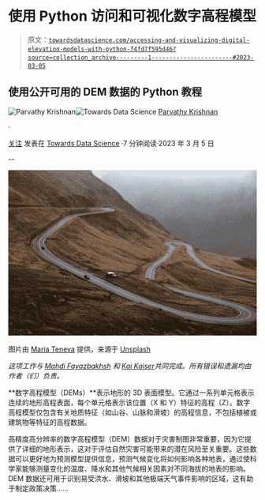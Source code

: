 # 使用 Python 访问和可视化数字高程模型

> 原文：[`towardsdatascience.com/accessing-and-visualizing-digital-elevation-models-with-python-f4fd7f595d46?source=collection_archive---------1-----------------------#2023-03-05`](https://towardsdatascience.com/accessing-and-visualizing-digital-elevation-models-with-python-f4fd7f595d46?source=collection_archive---------1-----------------------#2023-03-05)

## 使用公开可用的 DEM 数据的 Python 教程

[](https://parvathykrishnank.medium.com/?source=post_page-----f4fd7f595d46--------------------------------)![Parvathy Krishnan](https://parvathykrishnank.medium.com/?source=post_page-----f4fd7f595d46--------------------------------)[](https://towardsdatascience.com/?source=post_page-----f4fd7f595d46--------------------------------)![Towards Data Science](https://towardsdatascience.com/?source=post_page-----f4fd7f595d46--------------------------------) [Parvathy Krishnan](https://parvathykrishnank.medium.com/?source=post_page-----f4fd7f595d46--------------------------------)

·

[关注](https://medium.com/m/signin?actionUrl=https%3A%2F%2Fmedium.com%2F_%2Fsubscribe%2Fuser%2F102000f20d44&operation=register&redirect=https%3A%2F%2Ftowardsdatascience.com%2Faccessing-and-visualizing-digital-elevation-models-with-python-f4fd7f595d46&user=Parvathy+Krishnan&userId=102000f20d44&source=post_page-102000f20d44----f4fd7f595d46---------------------post_header-----------) 发表在 [Towards Data Science](https://towardsdatascience.com/?source=post_page-----f4fd7f595d46--------------------------------) ·7 分钟阅读·2023 年 3 月 5 日[](https://medium.com/m/signin?actionUrl=https%3A%2F%2Fmedium.com%2F_%2Fvote%2Ftowards-data-science%2Ff4fd7f595d46&operation=register&redirect=https%3A%2F%2Ftowardsdatascience.com%2Faccessing-and-visualizing-digital-elevation-models-with-python-f4fd7f595d46&user=Parvathy+Krishnan&userId=102000f20d44&source=-----f4fd7f595d46---------------------clap_footer-----------)

--

[](https://medium.com/m/signin?actionUrl=https%3A%2F%2Fmedium.com%2F_%2Fbookmark%2Fp%2Ff4fd7f595d46&operation=register&redirect=https%3A%2F%2Ftowardsdatascience.com%2Faccessing-and-visualizing-digital-elevation-models-with-python-f4fd7f595d46&source=-----f4fd7f595d46---------------------bookmark_footer-----------)![](img/6936cf7714b6a92e007098b93bcefd97.png)

图片由 [Maria Teneva](https://unsplash.com/@miteneva?utm_source=medium&utm_medium=referral) 提供，来源于 [Unsplash](https://unsplash.com/?utm_source=medium&utm_medium=referral)

*这项工作与* [*Mahdi Fayazbakhsh*](https://medium.com/u/3138ef9e59d5) *和* [*Kai Kaiser*](https://medium.com/u/ea66398a2a31)*共同完成。所有错误和遗漏均由作者（们）负责。*

**数字高程模型（DEMs）**表示地形的 3D 表面模型。它通过一系列单元格表示连续的地形高程表面，每个单元格表示该位置（X 和 Y）特征的高程（Z）。数字高程模型仅包含有关地质特征（如山谷、山脉和滑坡）的高程信息，不包括植被或建筑物等特征的高程数据。

高精度高分辨率的数字高程模型（DEM）数据对于灾害制图非常重要，因为它提供了详细的地形表示，这对于评估自然灾害可能带来的潜在风险至关重要。这些数据可以更好地为预测模型提供信息，预测气候变化将如何影响各种地表，通过使科学家能够测量变化的温度、降水和其他气候相关因素对不同海拔的地表的影响。DEM 数据还可用于识别易受洪水、滑坡和其他极端天气事件影响的区域，这有助于制定政策决策……
